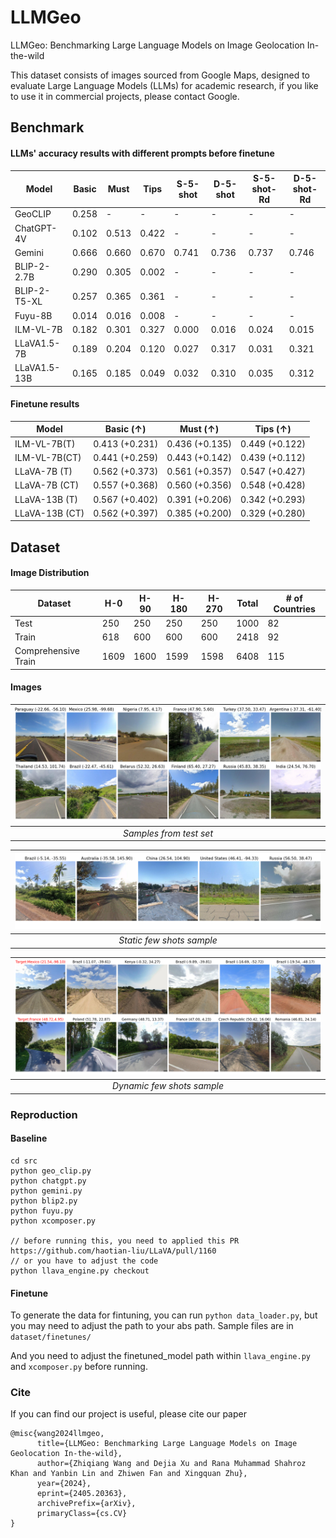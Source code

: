 # LLMGeo
LLMGeo: Benchmarking Large Language Models on Image Geolocation In-the-wild

This dataset consists of images sourced from Google Maps, designed to evaluate Large Language Models (LLMs) for academic research, if you like to use it in commercial projects, please contact Google. 

## Benchmark
#### LLMs' accuracy results with different prompts before finetune

| Model                  | Basic | Must  | Tips  | S-5-shot | D-5-shot | S-5-shot-Rd | D-5-shot-Rd |
|------------------------|-------|-------|-------|----------|----------|-------------|-------------|
| GeoCLIP                | 0.258 | -     | -     | -        | -        | -           | -           |
| ChatGPT-4V             | 0.102 | 0.513 | 0.422 | -        | -        | -           | -           |
| Gemini                 | 0.666 | 0.660 | 0.670 | 0.741    | 0.736    | 0.737       | 0.746       |
| BLIP-2-2.7B            | 0.290 | 0.305 | 0.002 | -        | -        | -           | -           |
| BLIP-2-T5-XL           | 0.257 | 0.365 | 0.361 | -        | -        | -           | -           |
| Fuyu-8B                | 0.014 | 0.016 | 0.008 | -        | -        | -           | -           |
| ILM-VL-7B              | 0.182 | 0.301 | 0.327 | 0.000    | 0.016    | 0.024       | 0.015       |
| LLaVA1.5-7B            | 0.189 | 0.204 | 0.120 | 0.027    | 0.317    | 0.031       | 0.321       |
| LLaVA1.5-13B           | 0.165 | 0.185 | 0.049 | 0.032    | 0.310    | 0.035       | 0.312       |

#### Finetune results
| Model           | Basic ($\uparrow$)            | Must ($\uparrow$)            | Tips ($\uparrow$)            |
|-----------------|-------------------------------|------------------------------|------------------------------|
| ILM-VL-7B(T)    | 0.413 (+0.231)                | 0.436 (+0.135)               | 0.449 (+0.122)               |
| ILM-VL-7B(CT)   | 0.441 (+0.259)                | 0.443 (+0.142)               | 0.439 (+0.112)               |
| LLaVA-7B (T)    | 0.562 (+0.373)                | 0.561 (+0.357)               | 0.547 (+0.427)               |
| LLaVA-7B (CT)   | 0.557 (+0.368)                | 0.560 (+0.356)               | 0.548 (+0.428)               |
| LLaVA-13B (T)   | 0.567 (+0.402)                | 0.391 (+0.206)               | 0.342 (+0.293)               |
| LLaVA-13B (CT)  | 0.562 (+0.397)                | 0.385 (+0.200)               | 0.329 (+0.280)               |


## Dataset

#### Image Distribution
| Dataset               | H-0  | H-90 | H-180 | H-270 | Total | # of Countries |
|-----------------------|------|------|-------|-------|-------|----------------|
| Test                  | 250  | 250  | 250   | 250   | 1000  | 82             |
| Train                 | 618  | 600  | 600   | 600   | 2418  | 92             |
| Comprehensive Train   | 1609 | 1600 | 1599  | 1598  | 6408  | 115            |


#### Images
| ![Samples from test set](./git_images/samples.png) | 
|:--:| 
| *Samples from test set* |

| ![Static few shots sample](./git_images/static_few_shots.png) | 
|:--:| 
| *Static few shots sample* |

| ![Dynamic few shots sample](./git_images/dynamic_few_shot.png) | 
|:--:| 
| *Dynamic few shots sample* |


### Reproduction
#### Baseline
```
cd src
python geo_clip.py
python chatgpt.py
python gemini.py
python blip2.py
python fuyu.py
python xcomposer.py

// before running this, you need to applied this PR https://github.com/haotian-liu/LLaVA/pull/1160
// or you have to adjust the code
python llava_engine.py checkout 
```
#### Finetune
To generate the data for fintuning, you can run `python data_loader.py`, but you may need to adjust the path to your abs path. Sample files are in `dataset/finetunes/`

And you need to adjust the finetuned_model path within `llava_engine.py` and `xcomposer.py` before running.

### Cite
If you can find our project is useful, please cite our paper

```
@misc{wang2024llmgeo,
      title={LLMGeo: Benchmarking Large Language Models on Image Geolocation In-the-wild}, 
      author={Zhiqiang Wang and Dejia Xu and Rana Muhammad Shahroz Khan and Yanbin Lin and Zhiwen Fan and Xingquan Zhu},
      year={2024},
      eprint={2405.20363},
      archivePrefix={arXiv},
      primaryClass={cs.CV}
}
```
